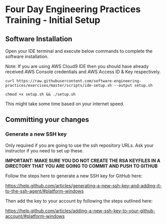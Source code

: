 # Four Day Engineering Practices Training - Initial Setup

## Software Installation

Open your IDE terminal and execute below commands to complete the software installation.

Note: If you are using AWS Cloud9 IDE then you should have already received AWS Console credentials and AWS Access ID & Key respectively.

```ssh
curl https://raw.githubusercontent.com/software-engineering-practices/exercises/master/scripts/ide-setup.sh --output setup.sh
```

```ssh
chmod +x setup.sh && ./setup.sh
```

This might take some time based on your internet speed.

## Committing your changes

### Generate a new SSH key

Only required if you are going to use the ssh repository URLs.
Ask your instructor if you need to set up these.

**IMPORTANT: MAKE SURE YOU DO NOT CREATE THE RSA KEYFILES IN A DIRECTORY
THAT YOU ARE GOING TO COMMIT AND PUSH TO GITHUB**

Follow the steps here to generate a new SSH key for GitHub here:

<https://help.github.com/articles/generating-a-new-ssh-key-and-adding-it-to-the-ssh-agent/#platform-windows>

Then add the key to your account by following the steps outlined here:

<https://help.github.com/articles/adding-a-new-ssh-key-to-your-github-account/#platform-windows>
